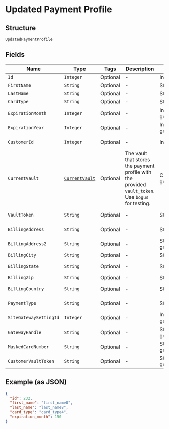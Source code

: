 
# Updated Payment Profile

## Structure

`UpdatedPaymentProfile`

## Fields

| Name | Type | Tags | Description | Getter | Setter |
|  --- | --- | --- | --- | --- | --- |
| `Id` | `Integer` | Optional | - | Integer getId() | setId(Integer id) |
| `FirstName` | `String` | Optional | - | String getFirstName() | setFirstName(String firstName) |
| `LastName` | `String` | Optional | - | String getLastName() | setLastName(String lastName) |
| `CardType` | `String` | Optional | - | String getCardType() | setCardType(String cardType) |
| `ExpirationMonth` | `Integer` | Optional | - | Integer getExpirationMonth() | setExpirationMonth(Integer expirationMonth) |
| `ExpirationYear` | `Integer` | Optional | - | Integer getExpirationYear() | setExpirationYear(Integer expirationYear) |
| `CustomerId` | `Integer` | Optional | - | Integer getCustomerId() | setCustomerId(Integer customerId) |
| `CurrentVault` | [`CurrentVault`](../../doc/models/current-vault.md) | Optional | The vault that stores the payment profile with the provided `vault_token`. Use `bogus` for testing. | CurrentVault getCurrentVault() | setCurrentVault(CurrentVault currentVault) |
| `VaultToken` | `String` | Optional | - | String getVaultToken() | setVaultToken(String vaultToken) |
| `BillingAddress` | `String` | Optional | - | String getBillingAddress() | setBillingAddress(String billingAddress) |
| `BillingAddress2` | `String` | Optional | - | String getBillingAddress2() | setBillingAddress2(String billingAddress2) |
| `BillingCity` | `String` | Optional | - | String getBillingCity() | setBillingCity(String billingCity) |
| `BillingState` | `String` | Optional | - | String getBillingState() | setBillingState(String billingState) |
| `BillingZip` | `String` | Optional | - | String getBillingZip() | setBillingZip(String billingZip) |
| `BillingCountry` | `String` | Optional | - | String getBillingCountry() | setBillingCountry(String billingCountry) |
| `PaymentType` | `String` | Optional | - | String getPaymentType() | setPaymentType(String paymentType) |
| `SiteGatewaySettingId` | `Integer` | Optional | - | Integer getSiteGatewaySettingId() | setSiteGatewaySettingId(Integer siteGatewaySettingId) |
| `GatewayHandle` | `String` | Optional | - | String getGatewayHandle() | setGatewayHandle(String gatewayHandle) |
| `MaskedCardNumber` | `String` | Optional | - | String getMaskedCardNumber() | setMaskedCardNumber(String maskedCardNumber) |
| `CustomerVaultToken` | `String` | Optional | - | String getCustomerVaultToken() | setCustomerVaultToken(String customerVaultToken) |

## Example (as JSON)

```json
{
  "id": 232,
  "first_name": "first_name0",
  "last_name": "last_name8",
  "card_type": "card_type4",
  "expiration_month": 150
}
```

